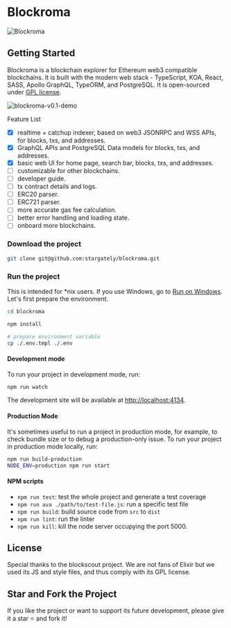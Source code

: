 # Blockroma

![Blockroma](https://tp-misc.b-cdn.net/blockroma-v0.1.png)

## Getting Started

Blockroma is a blockchain explorer for Ethereum web3 compatible blockchains. It is built with the modern web stack - TypeScript, KOA, React, SASS, Apollo GraphQL, TypeORM, and PostgreSQL. It is open-sourced under [GPL license](#license).

![blockroma-v0.1-demo](https://tp-misc.b-cdn.net/blockroma-v0.1-2.gif)

Feature List

- [x] realtime + catchup indexer, based on web3 JSONRPC and WSS APIs, for blocks, txs, and addresses.
- [x] GraphQL APIs and PostgreSQL Data models for blocks, txs, and addresses.
- [x] basic web UI for home page, search bar, blocks, txs, and addresses.
- [ ] customizable for other blockchains.
- [ ] developer guide.
- [ ] tx contract details and logs.
- [ ] ERC20 parser.
- [ ] ERC721 parser.
- [ ] more accurate gas fee calculation.
- [ ] better error handling and loading state.
- [ ] onboard more blockchains.

### Download the project

```bash
git clone git@github.com:stargately/blockroma.git
```

### Run the project

This is intended for \*nix users. If you use Windows, go to [Run on Windows](#run-on-windows). Let's first prepare the environment.

```bash
cd blockroma

npm install

# prepare environment variable
cp ./.env.tmpl ./.env
```

#### Development mode

To run your project in development mode, run:

```bash
npm run watch
```

The development site will be available at [http://localhost:4134](http://localhost:4134).

#### Production Mode

It's sometimes useful to run a project in production mode, for example, to check bundle size or to debug a production-only issue. To run your project in production mode locally, run:

```bash
npm run build-production
NODE_ENV=production npm run start
```

#### NPM scripts

- `npm run test`: test the whole project and generate a test coverage
- `npm run ava ./path/to/test-file.js`: run a specific test file
- `npm run build`: build source code from `src` to `dist`
- `npm run lint`: run the linter
- `npm run kill`: kill the node server occupying the port 5000.

## License

Special thanks to the blockscout project. We are not fans of Elixir but we used its JS and style files, and thus comply with its GPL license.

## Star and Fork the Project

If you like the project or want to support its future development, please give it a star ⭐️ and fork it!
